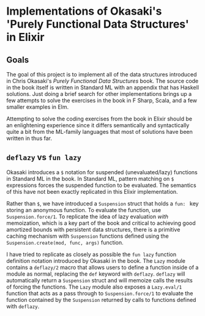 # Implementations of Okasaki's 'Purely Functional Data Structures' in Elixir

## Goals

The goal of this project is to implement all of the data structures introduced in Chris Okasaki's _Purely Functional Data Structures_ book.
The source code in the book itself is written in Standard ML with an appendix that has Haskell solutions. Just doing a brief
search for other implementations brings up a few attempts to solve the exercises in the book in F Sharp, Scala, and a few
smaller examples in Elm.

Attempting to solve the coding exercises from the book in Elixir should be an enlightening experience since it differs semantically and syntactically quite a bit from the ML-family languages that most of solutions have been written in thus far. 

## `deflazy` vs `fun lazy`

Okasaki introduces a `$` notation for suspended (unevaluated/lazy) functions in Standard ML in the book. In Standard ML, pattern matching on `$` expressions forces the suspended function to be evaluated. The semantics of this have not been exactly replicated in this Elixir implementation.

Rather than `$`, we have introduced a `Suspension` struct that holds a `fun: ` key storing an anonymous function. To evaluate the function, use `Suspension.force/1`. To replicate the idea of lazy evaluation _with_ memoization, which is a key part of the book and critical to achieving good amortized bounds with persistent data structures, there is a primitive caching mechanism with `Suspension` functions defined using the `Suspension.create(mod, func, args)` function.

I have tried to replicate as closely as possible the `fun lazy` function definition notation introduced by Okasaki in the book. The `Lazy` module contains a `deflazy/2` macro that allows users to define a function inside of a module as normal, replacing the `def` keyword with `deflazy`. `deflazy` will automatically return a `Suspension` struct and will memoize calls the results of forcing the functions. The `Lazy` module also exposes a `Lazy.eval/1` function that acts as a pass through to `Suspension.force/1` to evaluate the function contained by the `Suspension` returned by calls to functions defined with `deflazy`.
